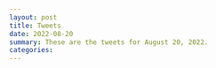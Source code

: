 ```yaml
---
layout: post
title: Tweets
date: 2022-08-20
summary: These are the tweets for August 20, 2022.
categories:
---
```


